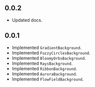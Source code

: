 ## 0.0.2

* Updated docs.

## 0.0.1

* Implemented `GradientBackground`.
* Implemented `FuzzyCirclesBackground`.
* Implemented `BloomyOrbsBackground`.
* Implemented `RaysBackground`.
* Implemented `RibbonBackground`.
* Implemented `AuroraBackground`.
* Implemented `FlowFieldBackground`.